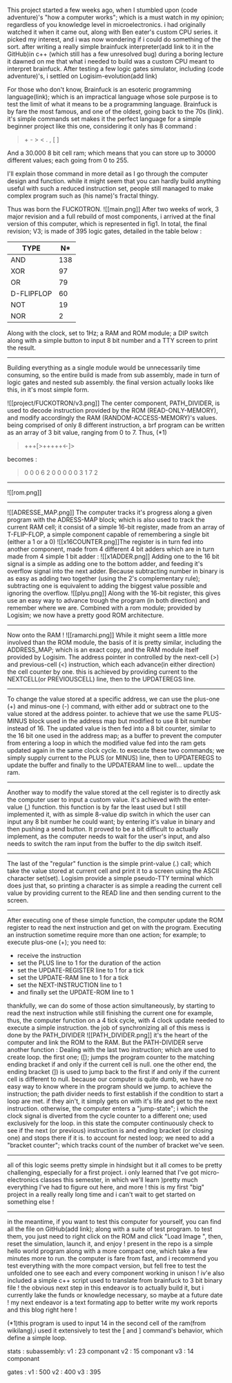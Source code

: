This project started a few weeks ago, when I stumbled upon (code adventure)'s "how a computer works"; which is a  must watch in my opinion; regardless of you knowledge level in microelectronics. i had originally watched it when it came out, along with Ben eater's custom CPU series. it picked my interest, and i was now wondering if i could do something of the sort. after writing a really simple brainfuck interpreter(add link to it in the GitHub)in c++ (which still has a few unresolved bug) during a boring lecture it dawned on me that what i needed to build was a custom CPU meant to interpret brainfuck. After testing a few logic gates simulator, including (code adventure)'s, i settled on Logisim-evolution(add link)

For those who don't know, Brainfuck is an esoteric programming language(link); which is an impractical language whose sole purpose is to test the limit of what it means to be a programming language. Brainfuck is by fare the most famous, and one of the oldest, going back to the 70s (link). it's simple commands set makes it the perfect language for a simple beginner project like this one, considering it only has 8 command :

> \+  - \> < . , \[ \]

And a 30.000  8 bit cell ram; which means that you can store up to 30000 different values; each going from 0 to 255.

I'll explain those command in more detail as I go through the computer design and function. while it might seem that you can hardly build anything useful with such a reduced instruction set, people still managed to make complex program such as (his name)'s fractal thingy.

Thus was born the FUCKOTRON.
![[main.png]]
After two weeks of work, 3 major revision and a full rebuild of most components, i arrived at the final version of this computer, which is represented in fig1.
In total, the final revision; V3; is made of 395 logic gates, detailed in the table below :

| TYPE | N* |
| ---- | ---- |
| AND | 138 |
| XOR | 97 |
| OR | 79 |
| D-FLIPFLOP | 60 |
| NOT | 19 |
| NOR | 2 |
Along with the clock, set to 1Hz; a RAM and ROM module; a DIP switch along with a simple button to input 8 bit number and a TTY screen to print the result. 
___
Building everything as a single module would be unnecessarily time consuming, so the entire build is made from sub assembly, made in turn of logic gates and nested sub assembly. the final version actually looks like this, in it's most simple form.

![[project/FUCKOTRON/v3.png]]
The center component, PATH_DIVIDER, is used to decode instruction provided by the ROM (READ-ONLY-MEMORY), and modify accordingly the RAM (RANDOM-ACCESS-MEMORY)'s values. being comprised of only 8 different instruction, a brf program can be written as an array of 3 bit value, ranging from 0 to 7. Thus, \(\*1) 
> +++\[>+++++<\-]>

becomes :
>0 0 0 6 2 0 0 0 0 0 3 1 7 2 

___
![[rom.png]]
___
![[ADRESSE_MAP.png]]
The computer tracks it's progress along a given program with the ADRESS-MAP block; which is also used to track the current RAM cell; it consist of a simple 16-bit register, made from an array of T-FLIP-FLOP, a simple component capable of remembering a single bit (either a 1 or a 0)
![[x16COUNTER.png]]The register is in turn fed into another component, made from 4 different 4 bit adders which are in turn made from 4 simple 1 bit adder : 
![[x1ADDER.png]]
Adding one to the 16 bit signal is a simple as adding one to the bottom adder, and feeding it's overflow signal into the next adder. Because subtracting number in binary is as easy as adding two together (using the 2's complementary rule); subtracting one is equivalent to  adding the biggest value possible and ignoring the overflow.
![[plyu.png]]
Along with the 16-bit register, this gives use an easy way to advance trough the program
(in both direction) and remember where we are. Combined with a rom module; provided by Logisim; we now have a pretty good ROM architecture.
___
Now onto the RAM !
![[ramarchi.png]]
While it might seem a little more involved than the ROM module, the basis of it is pretty similar, including the ADDRESS_MAP; which is an exact copy, and the RAM module itself provided by Logisim. The address pointer in controlled by the next-cell (\>) and previous-cell (<) instruction, which each advance(in either direction) the cell counter by one. this is achieved by providing current to the NEXTCELL(or PREVIOUSCELL) line, then to the UPDATEREGS line. 
___
To change the value stored at a specific address, we can use the plus-one (+) and minus-one (-) command, with either add or subtract one to the value stored at the address pointer. to achieve that we use the same PLUS-MINUS block used in the address map but modified to use 8 bit number instead of 16. The updated value is then fed into a 8 bit counter, similar to the 16 bit one used in the address map; as a buffer to prevent the computer from entering a loop in which the modified value fed into the ram gets updated again in the same clock cycle. to execute these two commands; we simply supply current to the PLUS (or MINUS) line, then to UPDATEREGS to update the buffer and finally to the UPDATERAM line to well... update the ram.
___
Another way to modify the value stored at the cell register is to directly ask the computer user to input a custom value. it's achieved with the enter-value (,) function. this function is by far the least used but I still implemented it, with as simple 8-value dip switch in which the user can input any 8 bit number he could want; by entering it's value in binary and then pushing a send button. It proved to be a bit difficult to actually implement, as the computer needs to wait for the user's input, and also needs to switch the ram input from the buffer to the dip switch itself.
___
The last of the "regular" function is the simple print-value (.) call; which take the value stored at current cell and print it to a screen using the ASCII character set(set). Logisim provide a simple pseudo-TTY terminal which does just that, so printing a character is as simple a reading the current cell value by providing current to the READ line and then sending current to the screen.
___
After executing one of these simple function, the computer update the ROM register to read the next instruction and get on with the program. Executing an instruction sometime require more than one action; for example; to execute plus-one (+); you need to:
- receive the instruction
- set the PLUS line to 1 for the duration of the action
- set the UPDATE-REGISTER line to 1 for a tick
- set the UPDATE-RAM line to 1 for a tick
- set the NEXT-INSTRUCTION line to 1
- and finally set the UPDATE-ROM line to 1

thankfully, we can do some of those action simultaneously, by starting to read the next instruction while still finishing the current one for example, thus, the computer function on a 4 tick cycle, with 4 clock update needed to execute a simple instruction. the job of synchronizing all of this mess is done by the PATH_DIVIDER
![[PATH_DIVIDER.png]]
it's the heart of the computer and link the ROM to the RAM. But the PATH-DIVIDER serve another function : Dealing with the last two instruction; which are used to create loop. the first one; (\[); jumps the program counter to the matching ending bracket if and only if the current cell is null. one the other end, the ending bracket (]) is used to jump back to the first if and only if the current cell is different to null. because our computer is quite dumb, we have no easy way to know where in the program should we jump. to achieve the instruction; the path divider needs to first establish if the condition to start a loop are met. if they ain't, it simply gets on with it's life and get to the next instruction. otherwise, the computer enters a "jump-state"; i which the clock signal is diverted from the cycle counter to a different one; used exclusively for the loop. in this state the computer continuously check to see if the next (or previous) instruction is and ending bracket (or closing one) and stops there if it is. to account for nested loop; we need to add a "bracket counter"; which tracks count of the number of bracket we've seen. 
___
all of this logic seems pretty simple in hindsight but it all comes to be pretty challenging, especially for a first project. i only learned that I've got micro-electronics classes this semester, in which we'll learn )pretty much everything I've had to figure out here, and more !
this is my first "big" project in a really really long time and i can't wait to get started on something else ! 
___
in the meantime, if you want to test this computer for yourself, you can find all the file on GitHub(add link); along with a suite of test program. to test them, you just need to right click on the ROM and click "Load Image ", then, reset the simulation, launch it, and enjoy !
present in the repo is a simple hello world program along with a more compact one, which take a few minutes more to run. the computer is fare from fast, and i recommend you test everything with the more compact version, but fell free to test the unfolded one to see each and every component working in unison ! iv'e also included a simple c++ script used to translate from brainfuck to 3 bit binary file !
the obvious next step in this endeavor is to actually build it, but i currently lake the funds or knowledge necessary, so maybe at a future date ! my next endeavor is a text formating app to better write my work reports and this blog right here !




(\*1)this program is used to input 14 in the second cell of the ram(from wikilang),i used it extensively to test the \[ and ] command's behavior, which define a simple loop.

stats : 
subassembly: 
v1 : 23 componant
v2 : 15 componant
v3 : 14 componant

gates :
v1 : 500
v2 : 400
v3 : 395
